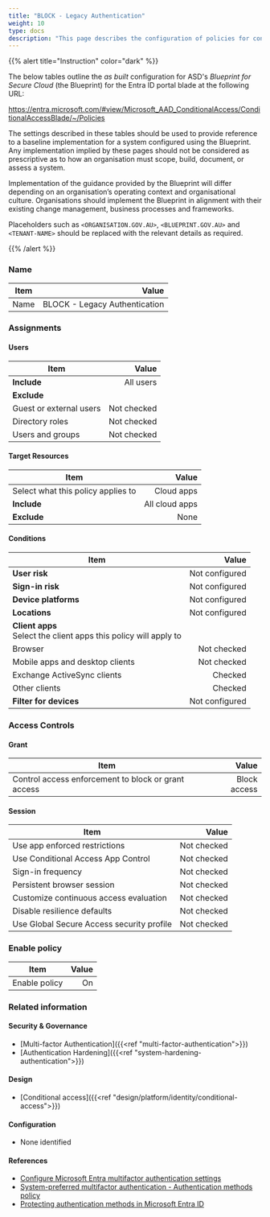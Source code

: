 ```yaml
---
title: "BLOCK - Legacy Authentication"
weight: 10
type: docs
description: "This page describes the configuration of policies for conditional access within Microsoft Entra ID associated with systems built according to the guidance provided by ASD's Blueprint for Secure Cloud."
---
```


{{% alert title="Instruction" color="dark" %}}
 
The below tables outline the *as built* configuration for ASD's *Blueprint for Secure Cloud* (the Blueprint) for the Entra ID portal blade at the following URL:

https://entra.microsoft.com/#view/Microsoft_AAD_ConditionalAccess/ConditionalAccessBlade/~/Policies
 
The settings described in these tables should be used to provide reference to a baseline implementation for a system configured using the Blueprint. Any implementation implied by these pages should not be considered as prescriptive as to how an organisation must scope, build, document, or assess a system.

Implementation of the guidance provided by the Blueprint will differ depending on an organisation’s operating context and organisational culture. Organisations should implement the Blueprint in alignment with their existing change management, business processes and frameworks.

Placeholders such as `<ORGANISATION.GOV.AU>`, `<BLUEPRINT.GOV.AU>` and `<TENANT-NAME>` should be replaced with the relevant details as required.
 
{{% /alert %}}

### Name

| Item |                         Value |
| ---- | ----------------------------: |
| Name | BLOCK - Legacy Authentication |

### Assignments

#### Users

| Item                    |       Value |
| ----------------------- | ----------: |
| **Include**             |   All users |
| **Exclude**             |             |
| Guest or external users | Not checked |
| Directory roles         | Not checked |
| Users and groups        | Not checked |


#### Target Resources

| Item                               |          Value |
| ---------------------------------- | -------------: |
| Select what this policy applies to |     Cloud apps |
| **Include**                        | All cloud apps |
| **Exclude**                        |           None |

#### Conditions

| Item                                                                |          Value |
| ------------------------------------------------------------------- | -------------: |
| **User risk**                                                       | Not configured |
| **Sign-in risk**                                                    | Not configured |
| **Device platforms**                                                | Not configured |
| **Locations**                                                       | Not configured |
| **Client apps**<br>Select the client apps this policy will apply to |                |
| Browser                                                             |    Not checked |
| Mobile apps and desktop clients                                     |    Not checked |
| Exchange ActiveSync clients                                         |        Checked |
| Other clients                                                       |        Checked |
| **Filter for devices**                                              | Not configured |


### Access Controls

#### Grant

| Item                                                |        Value |
| --------------------------------------------------- | -----------: |
| Control access enforcement to block or grant access | Block access |

#### Session

| Item                                      |       Value |
| ----------------------------------------- | ----------: |
| Use app enforced restrictions             | Not checked |
| Use Conditional Access App Control        | Not checked |
| Sign-in frequency                         | Not checked |
| Persistent browser session                | Not checked |
| Customize continuous access evaluation    | Not checked |
| Disable resilience defaults               | Not checked |
| Use Global Secure Access security profile | Not checked |

### Enable policy

| Item          | Value |
| ------------- | ----: |
| Enable policy |    On |

### Related information

#### Security & Governance

* [Multi-factor Authentication]({{<ref "multi-factor-authentication">}})
* [Authentication Hardening]({{<ref "system-hardening-authentication">}})

#### Design

* [Conditional access]({{<ref "design/platform/identity/conditional-access">}})

#### Configuration

* None identified

#### References

* [Configure Microsoft Entra multifactor authentication settings](https://learn.microsoft.comentra/identity/authentication/howto-mfa-mfasettings)
* [System-preferred multifactor authentication - Authentication methods policy](https://learn.microsoft.com/entra/identity/authentication/concept-system-preferred-multifactor-authentication)
* [Protecting authentication methods in Microsoft Entra ID](https://learn.microsoft.com/entra/identity/authentication/concept-authentication-default-enablement)

